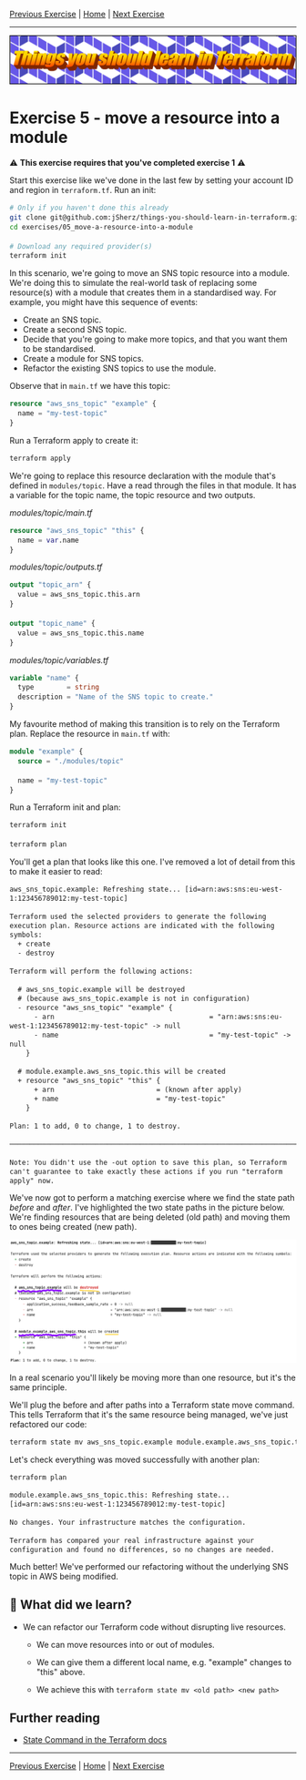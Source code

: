 [Previous Exercise] | [Home] | [Next Exercise]

[Previous Exercise]: ../04_keep-a-resource/README.md
[Home]: ../../README.md
[Next Exercise]: ../06_set-variables-based-on-the-current-workspace/README.md

---

![Things you should learn in Terraform](../../assets/logo.png)

# Exercise 5 - move a resource into a module

⚠️ **This exercise requires that you've completed exercise 1** ⚠️

Start this exercise like we've done in the last few by setting your account ID
and region in `terraform.tf`. Run an init:

```bash
# Only if you haven't done this already
git clone git@github.com:jSherz/things-you-should-learn-in-terraform.git
cd exercises/05_move-a-resource-into-a-module

# Download any required provider(s)
terraform init
```

In this scenario, we're going to move an SNS topic resource into a module.
We're doing this to simulate the real-world task of replacing some resource(s)
with a module that creates them in a standardised way. For example, you might
have this sequence of events:

* Create an SNS topic.
* Create a second SNS topic.
* Decide that you're going to make more topics, and that you want them to be
  standardised.
* Create a module for SNS topics.
* Refactor the existing SNS topics to use the module.

Observe that in `main.tf` we have this topic:

```terraform
resource "aws_sns_topic" "example" {
  name = "my-test-topic"
}
```

Run a Terraform apply to create it:

```bash
terraform apply
```

We're going to replace this resource declaration with the module that's
defined in `modules/topic`. Have a read through the files in that module. It
has a variable for the topic name, the topic resource and two outputs.

_modules/topic/main.tf_

```terraform
resource "aws_sns_topic" "this" {
  name = var.name
}
```

_modules/topic/outputs.tf_

```terraform
output "topic_arn" {
  value = aws_sns_topic.this.arn
}

output "topic_name" {
  value = aws_sns_topic.this.name
}
```

_modules/topic/variables.tf_

```terraform
variable "name" {
  type        = string
  description = "Name of the SNS topic to create."
}
```

My favourite method of making this transition is to rely on the Terraform plan.
Replace the resource in `main.tf` with:

```terraform
module "example" {
  source = "./modules/topic"

  name = "my-test-topic"
}
```

Run a Terraform init and plan:

```bash
terraform init

terraform plan
```

You'll get a plan that looks like this one. I've removed a lot of detail from
this to make it easier to read:

```
aws_sns_topic.example: Refreshing state... [id=arn:aws:sns:eu-west-1:123456789012:my-test-topic]

Terraform used the selected providers to generate the following execution plan. Resource actions are indicated with the following symbols:
  + create
  - destroy

Terraform will perform the following actions:

  # aws_sns_topic.example will be destroyed
  # (because aws_sns_topic.example is not in configuration)
  - resource "aws_sns_topic" "example" {
      - arn                                      = "arn:aws:sns:eu-west-1:123456789012:my-test-topic" -> null
      - name                                     = "my-test-topic" -> null
    }

  # module.example.aws_sns_topic.this will be created
  + resource "aws_sns_topic" "this" {
      + arn                         = (known after apply)
      + name                        = "my-test-topic"
    }

Plan: 1 to add, 0 to change, 1 to destroy.

──────────────────────────────────────────────────────────────────────────────────────────────────────────────────────────────────────────────────────────────────────────────────────────────────────────────────────────────────────────────────────────────────────────────────────────────────────────────────────────────────────────────────────────────────────────────────────────────────────────────────────────────────────────────────────────────────────────────────

Note: You didn't use the -out option to save this plan, so Terraform can't guarantee to take exactly these actions if you run "terraform apply" now.
```

We've now got to perform a matching exercise where we find the state path
_before_ and _after_. I've highlighted the two state paths in the picture
below. We're finding resources that are being deleted (old path) and moving
them to ones being created (new path).

![Terraform plan image showing the state above with the resource paths highlighted](state-paths-before-and-after.png)

In a real scenario you'll likely be moving more than one resource, but it's the
same principle.

We'll plug the before and after paths into a Terraform state move command. This
tells Terraform that it's the same resource being managed, we've just
refactored our code:

```bash
terraform state mv aws_sns_topic.example module.example.aws_sns_topic.this
```

Let's check everything was moved successfully with another plan:

```bash
terraform plan
```

```
module.example.aws_sns_topic.this: Refreshing state... [id=arn:aws:sns:eu-west-1:123456789012:my-test-topic]

No changes. Your infrastructure matches the configuration.

Terraform has compared your real infrastructure against your configuration and found no differences, so no changes are needed.
```

Much better! We've performed our refactoring without the underlying SNS topic
in AWS being modified.

## 🍎 What did we learn?

* We can refactor our Terraform code without disrupting live resources.

    * We can move resources into or out of modules.

    * We can give them a different local name, e.g. "example" changes to "this"
      above.

    * We achieve this with `terraform state mv <old path> <new path>`

## Further reading

* [State Command in the Terraform docs](https://developer.hashicorp.com/terraform/cli/commands/state)

---

[Previous Exercise] | [Home] | [Next Exercise]

